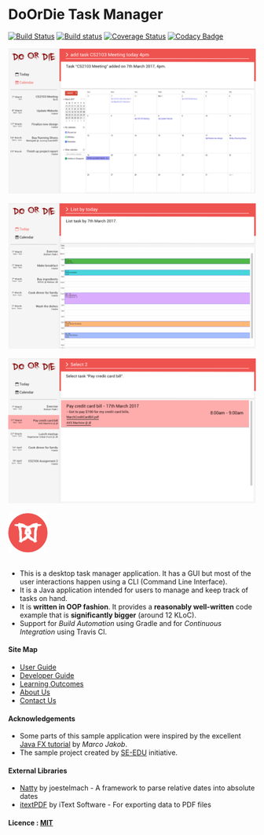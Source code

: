 # DoOrDie Task Manager

[![Build Status](https://travis-ci.org/CS2103JAN2017-T16-B2/main.svg?branch=master)](https://travis-ci.org/CS2103JAN2017-T16-B2/main)
[![Build status](https://ci.appveyor.com/api/projects/status/qcfw2kpnoim4tkkp?svg=true)](https://ci.appveyor.com/project/BernardYip/main)
[![Coverage Status](https://coveralls.io/repos/github/CS2103JAN2017-T16-B2/main/badge.svg?branch=master)](https://coveralls.io/github/CS2103JAN2017-T16-B2/main?branch=master)
[![Codacy Badge](https://api.codacy.com/project/badge/Grade/7358c2cf354244e6b53bc50d2aaf727b)](https://www.codacy.com/app/bernardyip/main?utm_source=github.com&amp;utm_medium=referral&amp;utm_content=CS2103JAN2017-T16-B2/main/&amp;utm_campaign=Badge_Grade)<br><br>
<img src="docs/images/Ui.png" width="600"><br><br>
<img src="docs/images/UI_Today.png" width="600"><br><br>
<img src="docs/images/UI_ViewTaskDetails.png" width="600"><br><br>
<img src="docs/images/app_icon.png" width="80"><br><br>

* This is a desktop task manager application. It has a GUI but most of the user interactions happen using
  a CLI (Command Line Interface).
* It is a Java application intended for users to manage and keep track of tasks on hand.
* It is **written in OOP fashion**. It provides a **reasonably well-written** code example that is
  **significantly bigger** (around 12 KLoC).
* Support for *Build Automation* using Gradle and for *Continuous Integration* using Travis CI.


#### Site Map
* [User Guide](docs/UserGuide.md)
* [Developer Guide](docs/DeveloperGuide.md)
* [Learning Outcomes](docs/LearningOutcomes.md)
* [About Us](docs/AboutUs.md)
* [Contact Us](docs/ContactUs.md)


#### Acknowledgements

* Some parts of this sample application were inspired by the excellent [Java FX tutorial](http://code.makery.ch/library/javafx-8-tutorial/) by *Marco Jakob*.
* The sample project created by [SE-EDU](https://github.com/se-edu/) initiative.

#### External Libraries

* [Natty](http://natty.joestelmach.com/) by joestelmach - A framework to parse relative dates into absolute dates
* [itextPDF](http://itextpdf.com/) by iText Software - For exporting data to PDF files

#### Licence : [MIT](LICENSE)
